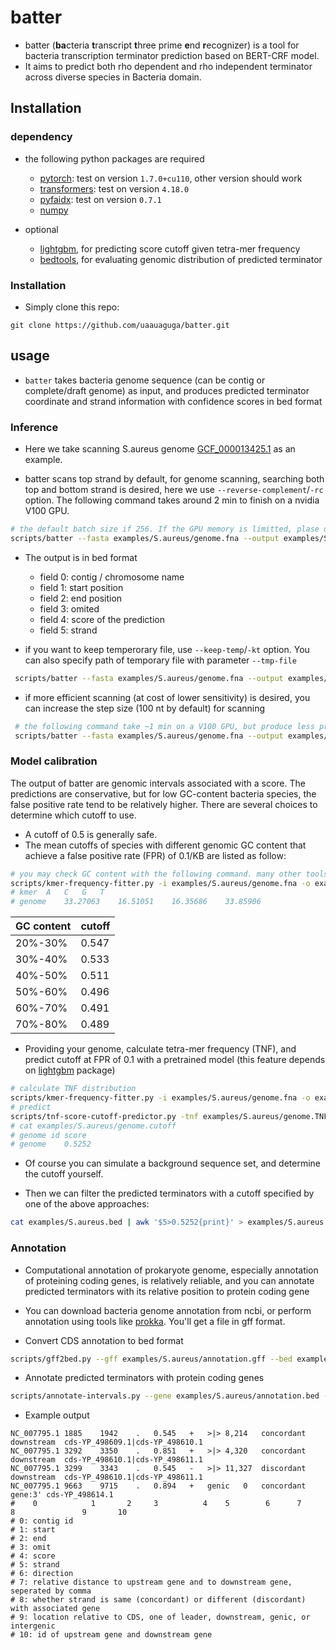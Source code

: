 # batter

- batter (**ba**cteria **t**ranscript **t**hree prime **e**nd **r**ecognizer) is a tool for bacteria transcription terminator prediction based on BERT-CRF model. 
- It aims to predict both rho dependent and rho independent terminator across diverse species in Bacteria domain.

## Installation

### dependency

- the following python packages are required
  - [pytorch](https://pytorch.org/): test on version `1.7.0+cu110`, other version should work
  - [transformers](https://huggingface.co/docs/transformers/index): test on version `4.18.0`
  - [pyfaidx](https://pythonhosted.org/pyfaidx/): test on version `0.7.1`
  - [numpy](https://numpy.org/)

- optional
  - [lightgbm](https://lightgbm.readthedocs.io/), for predicting score cutoff given tetra-mer frequency
  - [bedtools](https://bedtools.readthedocs.io/), for evaluating genomic distribution of predicted terminator

### Installation

- Simply clone this repo:

```{bash}
git clone https://github.com/uaauaguga/batter.git 
```


## usage

- `batter` takes bacteria genome sequence (can be contig or complete/draft genome) as input, and produces predicted terminator coordinate and strand information with confidence scores in bed format

### Inference

- Here we take scanning S.aureus genome [GCF_000013425.1](https://ftp.ncbi.nlm.nih.gov/genomes/all/GCF/000/013/425/GCF_000013425.1_ASM1342v1/) as an example. 

- batter scans top strand by default, for genome scanning, searching both top and bottom strand is desired, here we use `--reverse-complement`/`-rc` option. The following command takes around 2 min to finish on a nvidia V100 GPU.

```bash
# the default batch size if 256. If the GPU memory is limitted, plase use a smaller batch size, eg. 64
scripts/batter --fasta examples/S.aureus/genome.fna --output examples/S.aureus.bed --device cuda:0 -rc
```

- The output is in bed format
  - field 0: contig / chromosome name
  - field 1: start position
  - field 2: end position
  - field 3: omited 
  - field 4: score of the prediction
  - field 5: strand

 
- if you want to keep temperorary file, use `--keep-temp`/`-kt` option. You can also specify path of temporary file with parameter `--tmp-file`
 
```bash
 scripts/batter --fasta examples/S.aureus/genome.fna --output examples/S.aureus.bed --device cuda:0 -rc -kt
```

- if more efficient scanning (at cost of lower sensitivity) is desired, you can increase the step size (100 nt by default) for scanning 

```bash
 # the following command take ~1 min on a V100 GPU, but produce less prediction
 scripts/batter --fasta examples/S.aureus/genome.fna --output examples/S.aureus.250.bed --device cuda:0 -rc --stride 250
```

### Model calibration

 The output of batter are genomic intervals associated with a score. The predictions are conservative, but for low GC-content bacteria species, the false positive rate tend to be relatively higher. There are several choices to determine which cutoff to use. 

- A cutoff of 0.5 is generally safe.
- The mean cutoffs of species with different genomic GC content that achieve a false positive rate (FPR) of 0.1/KB are listed as follow:

```bash
# you may check GC content with the following command. many other tools does same thing
scripts/kmer-frequency-fitter.py -i examples/S.aureus/genome.fna -o examples/S.aureus/genome.nuc.freq -k 1
# kmer	A	C	G	T
# genome	33.27063	16.51051	16.35686	33.85906
```

| GC content | cutoff |
| ---------- | ------ |  
| 20%-30%    | 0.547  |
| 30%-40%    | 0.533  |
| 40%-50%    | 0.511  |
| 50%-60%    | 0.496  |
| 60%-70%    | 0.491  |
| 70%-80%    | 0.489  |

- Providing your genome, calculate tetra-mer frequency (TNF), and predict cutoff at FPR of 0.1 with a pretrained model (this feature depends on [lightgbm](https://lightgbm.readthedocs.io/) package) 

```bash
# calculate TNF distribution 
scripts/kmer-frequency-fitter.py -i examples/S.aureus/genome.fna -o examples/S.aureus/genome.TNF
# predict 
scripts/tnf-score-cutoff-predictor.py -tnf examples/S.aureus/genome.TNF --scores examples/S.aureus/genome.cutoff 
# cat examples/S.aureus/genome.cutoff
# genome id	score
# genome	0.5252
```

- Of course you can simulate a background sequence set, and determine the cutoff yourself.

- Then we can filter the predicted terminators with a cutoff specified by one of the above approaches:

```bash
cat examples/S.aureus.bed | awk '$5>0.5252{print}' > examples/S.aureus.filtered.bed
```

### Annotation

- Computational annotation of prokaryote genome, especially annotation of proteining coding genes, is relatively reliable, and you can annotate predicted terminators with its relative position to protein coding gene
- You can download bacteria genome annotation from ncbi, or perform annotation using tools like [prokka](https://github.com/tseemann/prokka). You'll get a file in gff format.

- Convert CDS annotation to bed format

```bash
scripts/gff2bed.py --gff examples/S.aureus/annotation.gff --bed examples/S.aureus/annotation.bed --feature CDS --name ID
``` 
- Annotate predicted terminators with protein coding genes

```bash
scripts/annotate-intervals.py --gene examples/S.aureus/annotation.bed --bed examples/S.aureus.250.filtered.bed --contig examples/S.aureus/genome.fna.fai --output examples/S.aureus.250.filtered.annotated.bed
```

- Example output

```text
NC_007795.1	1885	1942	.	0.545	+	>|>	8,214	concordant	downstream	cds-YP_498609.1|cds-YP_498610.1
NC_007795.1	3292	3350	.	0.851	+	>|>	4,320	concordant	downstream	cds-YP_498610.1|cds-YP_498611.1
NC_007795.1	3299	3343	.	0.545	-	>|>	11,327	discordant	downstream	cds-YP_498610.1|cds-YP_498611.1
NC_007795.1	9663	9715	.	0.894	+	genic	0	concordant	gene:3'	cds-YP_498614.1
#    0            1       2     3          4    5        6      7            8               9       10
# 0: contig id    
# 1: start     
# 2: end  
# 3: omit
# 4: score
# 5: strand
# 6: direction
# 7: relative distance to upstream gene and to downstream gene, seperated by comma
# 8: whether strand is same (concordant) or different (discordant) with associated gene
# 9: location relative to CDS, one of leader, downstream, genic, or intergenic
# 10: id of upstream gene and downstream gene
```
